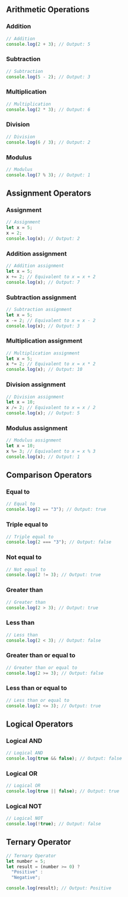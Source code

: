 ## Arithmetic Operations

### Addition
```js
// Addition
console.log(2 + 3); // Output: 5
```

### Subtraction
```js
// Subtraction
console.log(5 - 2); // Output: 3
```

### Multiplication
```js
// Multiplication
console.log(2 * 3); // Output: 6
```

### Division
```js
// Division
console.log(6 / 3); // Output: 2
```

### Modulus
```js
// Modulus
console.log(7 % 3); // Output: 1
```

## Assignment Operators

### Assignment
```js
// Assignment
let x = 5;
x = 2;
console.log(x); // Output: 2
```

### Addition assignment
```js
// Addition assignment
let x = 5;
x += 2; // Equivalent to x = x + 2
console.log(x); // Output: 7
```

### Subtraction assignment
```js
// Subtraction assignment
let x = 5;
x -= 2; // Equivalent to x = x - 2
console.log(x); // Output: 3
```

### Multiplication assignment
```js
// Multiplication assignment
let x = 5;
x *= 2; // Equivalent to x = x * 2
console.log(x); // Output: 10
```

### Division assignment
```js
// Division assignment
let x = 10;
x /= 2; // Equivalent to x = x / 2
console.log(x); // Output: 5
```

### Modulus assignment
```js
// Modulus assignment
let x = 10;
x %= 3; // Equivalent to x = x % 3
console.log(x); // Output: 1
```

## Comparison Operators

### Equal to
```js
// Equal to
console.log(2 == "3"); // Output: true
```

### Triple equal to
```js
// Triple equal to
console.log(2 === "3"); // Output: false
```

### Not equal to
```js
// Not equal to
console.log(2 != 3); // Output: true
```

### Greater than
```js
// Greater than
console.log(2 > 3); // Output: true
```

### Less than
```js
// Less than
console.log(2 < 3); // Output: false
```

### Greater than or equal to
```js
// Greater than or equal to
console.log(2 >= 3); // Output: false
```

### Less than or equal to
```js
// Less than or equal to
console.log(2 <= 3); // Output: true
```

## Logical Operators

### Logical AND
```js
// Logical AND
console.log(true && false); // Output: false
```

### Logical OR
```js
// Logical OR
console.log(true || false); // Output: true
```

### Logical NOT
```js
// Logical NOT
console.log(!true); // Output: false
```

## Ternary Operator

```js
// Ternary Operator
let number = 5;
let result = (number >= 0) ?
  "Positive" :
  "Negative";

console.log(result); // Output: Positive
```
